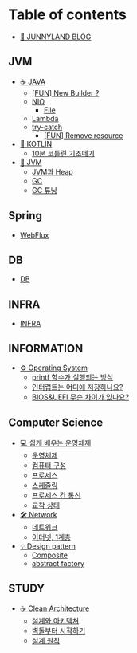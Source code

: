 # Table of contents

* [👻 JUNNYLAND BLOG](README.md)

## JVM

* [☕ JAVA](clean-architecture/README.md)
  * [\[FUN\] New Builder ?](jvm/java/fun-new-builder.md)
  * [NIO](jvm/java/nio/README.md)
    * [File](jvm/java/nio/file.md)
  * [Lambda](jvm/java/lambda.md)
  * [try-catch](jvm/java/chap1/README.md)
    * [\[FUN\] Remove resource](jvm/java/chap1/fun-remove-resource.md)
* [🔮 KOTLIN](jvm/kotlin/README.md)
  * [10분 코틀린 기초떼기](jvm/kotlin/10.md)
* [🤖 JVM](jvm/jvm/README.md)
  * [JVM과 Heap](jvm/jvm/jvm-heap.md)
  * [GC](jvm/jvm/gc.md)
  * [GC 튜닝](jvm/jvm/gc-1.md)

## Spring

* [WebFlux](spring/db.md)

## DB

* [DB](db/db.md)

## INFRA

* [INFRA](infra/infra.md)

## INFORMATION

* [⚙ Operating System](information/OS/README.md)
  * [printf 함수가 실행되는 방식](information/OS/printf.md)
  * [인터럽트는 어디에 저장하나요?](information/OS/undefined.md)
  * [BIOS\&UEFI 무슨 차이가 있나요?](information/OS/bios-and-uefi.md)

## Computer Science

* [💻 쉽게 배우는 운영체제](computer-science/undefined/README.md)
  * [운영체제](computer-science/undefined/undefined.md)
  * [컴퓨터 구성](computer-science/undefined/undefined-1.md)
  * [프로세스](computer-science/undefined/undefined-2.md)
  * [스케줄링](computer-science/undefined/undefined-3.md)
  * [프로세스 간 통신](computer-science/undefined/undefined-4.md)
  * [교착 상태](computer-science/undefined/undefined-5.md)
* [🛠 Network](computer-science/network/README.md)
  * [네트워크](computer-science/network/chap1.md)
  * [이더넷, 1계층](computer-science/network/1.md)
* [💡 Design pattern](computer-science/design-pattern/README.md)
  * [Composite](computer-science/design-pattern/composite.md)
  * [abstract factory](computer-science/design-pattern/abstract-factory.md)

## STUDY

* [☕ Clean Architecture](<clean-architecture/README (1).md>)
  * [설계와 아키텍쳐](<clean-architecture/chap1 (1).md>)
  * [벽돌부터 시작하기](study/readme-1/undefined.md)
  * [설계 원칙](study/readme-1/undefined-1.md)
